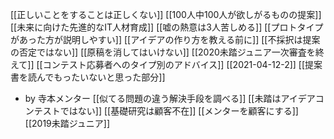 
[[正しいことをすることは正しくない]]
[[100人中100人が欲しがるものの提案]]
[[未来に向けた先進的なIT人材育成]]
[[嘘の熱意は3人苦しめる]]
[[プロトタイプがあった方が説明しやすい]]
[[アイデアの作り方を教える前に]]
[[不採択は提案の否定ではない]]
[[原稿を消してはいけない]]
[[2020未踏ジュニア一次審査を終えて]]
[[コンテスト応募者へのタイプ別のアドバイス]]
[[2021-04-12-2]]
[[提案書を読んでもったいないと思った部分]]
- by 寺本メンター
[[似てる問題の違う解決手段を調べる]]
[[未踏はアイデアコンテストではない]]
[[基礎研究は顧客不在]]
[[メンターを顧客にする]]
[[2019未踏ジュニア]]
